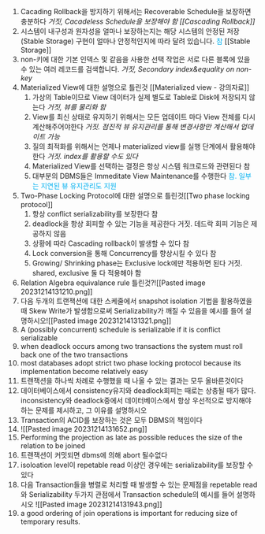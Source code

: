 1. Cacading Rollback을 방지하기 위해서는 Recoverable Schedule을 보장하면 충분하다
   *거짓, Cacadeless Schedule을 보장해야 함
    [[Cascading Rollback]]* 
2. 시스템이 내구성과 원자성을 얼마나 보장하는지는 해당 시스템의 안정된 저장(Stable Storage) 구현이 얼마나 안정적인지에 따라 달려 있습니다.
	 <font color="#00b0f0">참</font>
   [[Stable Storage]]
3. non-키에 대한 기본 인덱스 및 같음을 사용한 선택 작업은 서로 다른 블록에 있을 수 있는 여러 레코드를 검색합니다.
   *거짓, Secondary index&equality on non-key*
4. Materialized View에 대한 설명으로 틀린것
   [[Materialized view - 강의자료]] 
	1. 가상의 Table이므로 View 데이터가 실제 별도로 Table로 Disk에 저장되지 않는다
	   *거짓, 뷰를 물리화 함*
	2. View를 최신 상태로 유지하기 위해서는 모든 업데이트 마다 View 전체를 다시 계산해주어야한다
	   *거짓. 점진적 뷰 유지관리를 통해 변경사항만 계산해서 업데이트 가능*
	3. 질의 최적화를 위해서는 언제나 materialized view를 실행 단계에서 활용해야 한다
	   *거짓. index를 활용할 수도 있다*
	4. Materialized View를 선택하는 결정은 항상 시스템 워크로드와 관련된다
	   참
	5. 대부분의 DBMS들은 Immeditate View Maintenance를 수행한다
	   <font color="#00b0f0">참. 일부는 지연된 뷰 유지관리도 지원</font>
5. Two-Phase Locking Protocol에 대한 설명으로 틀린것[[Two phase locking protocol]]
	1. 항상 conflict serializability를 보장한다
	   참
	2. deadlock을 항상 회피할 수 있는 기능을 제공한다
	   거짓. 데드락 회피 기능은 제공하지 않음
	3. 상황에 따라 Cascading rollback이 발생할 수 있다
	   참
	4. Lock conversion을 통해 Concurrency를 향상시킬 수 있다
	   참
	5. Growing/ Shrinking phase는 Exclusive lock에만 적용하면 된다
	   거짓. shared, exclusive 둘 다 적용해야 함
3. Relation Algebra equivalance rule 틀린것?![[Pasted image 20231214131210.png]]
4. 다음 두개의 트랜잭션에 대한 스케줄에서 snapshot isolation 기법을 활용하였을 때 Skew Write가 발생함으로써 Serializability가 깨질 수 있음을 예시를 들어 설명하시오![[Pasted image 20231214131321.png]]
5. A (possibly concurrent) schedule is serializable if it is conflict serializable
6. when deadlock occurs among two transactions the system must roll back one of the two transactions 
7. most databases adopt strict two phase locking protocol because its implementation become relatively easy
8. 트랜잭션을 하나씩 차례로 수행했을 때 나올 수 있는 결과는 모두 올바른것이다
9. 데이터베이스에서 consistency유지와 deadlock회피는 때로는 상충될 때가 많다. inconsistency와 deadlock중에서 데이터베이스에서 항상 우선적으로 방지해야 하는 문제를 제시하고, 그 이유를 설명하시오 
10. Transaction의 ACID를 보장하는 것은 모두 DBMS의 책임이다
11. ![[Pasted image 20231214131652.png]]
12. Performing the projection as late as possible reduces the size of the relation to be joined
13. 트랜잭션이 커밋되면 dbms에 의해 abort 될수없다
14. isoloation level이 repetable read 이상인 경우에는 serializability를 보장할 수 있다
15. 다음 Transaction들을 병렬로 처리할 때 발생할 수 있는 문제점을 repetable read와 Serializability 두가지 관점에서 Transaction schedule의 예시를 들어 설명하시오 ![[Pasted image 20231214131943.png]]
16. a good ordering of join operations is important for reducing size of temporary results.